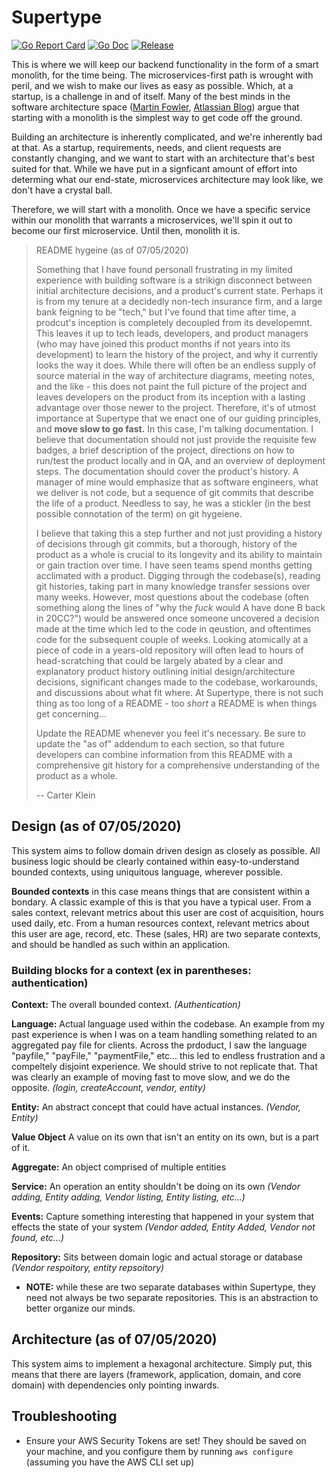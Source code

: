 # Supertype

[![Go Report Card](https://goreportcard.com/badge/github.com/golang-standards/project-layout?style=flat-square)](https://github.com/super-type/supertype)
[![Go Doc](https://img.shields.io/badge/godoc-reference-blue.svg?style=flat-square)](https://github.com/super-type/supertype)
[![Release](https://img.shields.io/github/release/golang-standards/project-layout.svg?style=flat-square)](https://github.com/super-type/supertype)

This is where we will keep our backend functionality in the form of a smart monolith, for the time being. The microservices-first path is wrought with peril, and we wish to make our lives as easy as possible. Which, at a startup, is a challenge in and of itself. Many of the best minds in the software architecture space ([Martin Fowler](https://martinfowler.com/bliki/MonolithFirst.html), [Atlassian Blog](https://www.atlassian.com/continuous-delivery/microservices/building-microservices)) argue that starting with a monolith is the simplest way to get code off the ground.

Building an architecture is inherently complicated, and we're inherently bad at that. As a startup, requirements, needs, and client requests are constantly changing, and we want to start with an architecture that's best suited for that. While we have put in a signficant amount of effort into determing what our end-state, microservices architecture may look like, we don't have a crystal ball.

Therefore, we will start with a monolith. Once we have a specific service within our monolith that warrants a microservices, we'll spin it out to become our first microservice. Until then, monolith it is.

> README hygeine (as of 07/05/2020)
>
> Something that I have found personall frustrating in my limited experience with building software is a strikign disconnect between initial architecture decisions, and a product's current state. Perhaps it is from my tenure at a decidedly non-tech insurance firm, and a large bank feigning to be "tech," but I've found that time after time, a prodcut's inception is completely decoupled from its developemnt. This leaves it up to tech leads, developers, and product managers (who may have joined this product months if not years into its development) to learn the history of the project, and why it currently looks the way it does. While there will often be an endless supply of source material in the way of architecture diagrams, meeting notes, and the like - this does not paint the full picture of the project and leaves developers on the product from its inception with a lasting advantage over those newer to the project. Therefore, it's of utmost importance at Supertype that we enact one of our guiding principles, and **move slow to go fast.** In this case, I'm talking documentation. I believe that documentation should not just provide the requisite few badges, a brief description of the project, directions on how to run/test the product locally and in QA, and an overview of deployment steps. The documentation should cover the product's history. A manager of mine would emphasize that as software engineers, what we deliver is not code, but a sequence of git commits that describe the life of a product. Needless to say, he was a stickler (in the best possible connotation of the term) on git hygeiene.
>
> I believe that taking this a step further and not just providing a history of decisions through git commits, but a thorough, history of the product as a whole is crucial to its longevity and its ability to maintain or gain traction over time. I have seen teams spend months getting acclimated with a product. Digging through the codebase(s), reading git histories, taking part in many knowledge transfer sessions over many weeks. However, most questions about the codebase (often something along the lines of "why the *fuck* would A have done B back in 20CC?") would be answered once someone uncovered a decision made at the time which led to the code in qeustion, and oftentimes code for the subsequent couple of weeks. Looking atomically at a piece of code in a years-old repository will often lead to hours of head-scratching that could be largely abated by a clear and explanatory product history outlining initial design/architecture decisions, significant changes made to the codebase, workarounds, and discussions about what fit where. At Supertype, there is not such thing as too long of a README - too *short* a README is when things get concerning...
>
> Update the README whenever you feel it's necessary. Be sure to update the "as of" addendum to each section, so that future developers can combine information from this README with a comprehensive git history for a comprehensive understanding of the product as a whole.
> 
> -- Carter Klein

## Design (as of 07/05/2020)

This system aims to follow domain driven design as closely as possible. All business logic should be clearly contained within easy-to-understand bounded contexts, using uniquitous language, wherever possible.

**Bounded contexts** in this case means things that are consistent within a bondary. A classic example of this is that you have a typical user. From a sales context, relevant metrics about this user are cost of acquisition, hours used daily, etc. From a human resources context, relevant metrics about this user are age, record, etc. These (sales, HR) are two separate contexts, and should be handled as such within an application.

### Building blocks for a context (ex in parentheses: authentication)

**Context:** The overall bounded context. *(Authentication)*

**Language:** Actual language used within the codebase. An example from my past experience is when I was on a team handling something related to an aggregated pay file for clients. Across the prdoduct, I saw the language "payfile," "payFile," "paymentFile," etc... this led to endless frustration and a compeltely disjoint experience. We should strive to not replicate that. That was clearly an example of moving fast to move slow, and we do the opposite. *(login, createAccount, vendor, entity)*

**Entity:** An abstract concept that could have actual instances. *(Vendor, Entity)*

**Value Object** A value on its own that isn't an entity on its own, but is a part of it. 

**Aggregate:** An object comprised of multiple entities

**Service:** An operation an entity shouldn't be doing on its own *(Vendor adding, Entity adding, Vendor listing, Entity listing, etc...)*

**Events:** Capture something interesting that happened in your system that effects the state of your system *(Vendor added, Entity Added, Vendor not found, etc...)*

**Repository:** Sits between domain logic and actual storage or database *(Vendor respoitory, entity repsoitory)*
- **NOTE:** while these are two separate databases within Supertype, they need not always be two separate repositories. This is an abstraction to better organize our minds.

## Architecture (as of 07/05/2020)

This system aims to implement a hexagonal architecture. Simply put, this means that there are layers (framework, application, domain, and core domain) with dependencies only pointing inwards.

## Troubleshooting 

- Ensure your AWS Security Tokens are set! They should be saved on your machine, and you configure them by running `aws configure` (assuming you have the AWS CLI set up)